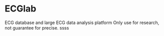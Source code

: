 # ECGlab
ECG database and large ECG data analysis platform
Only use for research, not guarantee for precise.
ssss